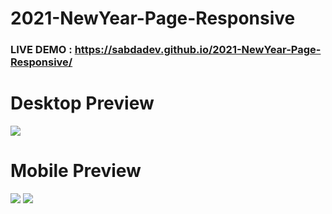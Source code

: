 # 2021-NewYear-Page-Responsive
### LIVE DEMO : https://sabdadev.github.io/2021-NewYear-Page-Responsive/
# Desktop Preview
<img src="https://github.com/sabdadev/2021-NewYear-Page-Responsive/blob/master/Web.gif">

# Mobile Preview

<img src="https://github.com/sabdadev/2021-NewYear-Page-Responsive/blob/master/mobile.gif">
<img src="https://github.com/sabdadev/2021-NewYear-Page-Responsive/blob/master/mobile2.gif">
